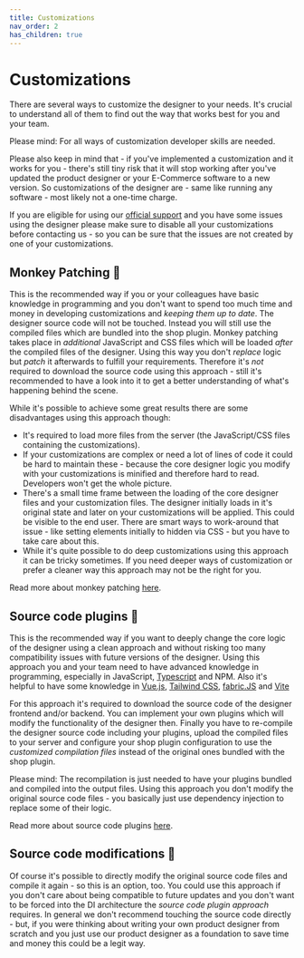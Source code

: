 ```yaml
---
title: Customizations
nav_order: 2
has_children: true
---
```


# Customizations

There are several ways to customize the designer to your needs.
It's crucial to understand all of them to find out the way that works best for you and your team.

Please mind: For all ways of customization developer skills are needed.

Please also keep in mind that - if you've implemented a customization and it works
for you - there's still tiny risk that it will stop working after you've updated the product designer or your E-Commerce software to
a new version. So customizations of the designer are - same like running any software - most likely not a one-time charge.

If you are eligible for using our [official support](/support.html) and you have some issues using the designer please make sure
to disable all your customizations before contacting us - so you can be sure that the issues are not created by one of your customizations.

## Monkey Patching 🐒

This is the recommended way if you or your colleagues have basic knowledge in programming and you don't want to spend too much time and money
in developing customizations and _keeping them up to date_.
The designer source code will not be touched. Instead you will still use the compiled files which are bundled into the shop plugin.
Monkey patching takes place in _additional_ JavaScript and CSS files which will be loaded _after_ the compiled files of
the designer. Using this way you don't _replace_ logic but _patch_ it afterwards to fulfill your requirements.
Therefore it's _not_ required to download the source code using this approach - still it's recommended to have a look into it to get a better understanding of what's
happening behind the scene.

While it's possible to achieve some great results there are some disadvantages using this approach though:
- It's required to load more files from the server (the JavaScript/CSS files containing the customizations).
- If your customizations are complex or need a lot of lines of code it could be hard to maintain these - because the core designer logic you modify with your customizations
  is minified and therefore hard to read. Developers won't get the whole picture.
- There's a small time frame between the loading of the core designer files and your customization files. The designer initially loads in it's original state and
  later on your customizations will be applied. This could be visible to the end user. There are smart ways to work-around that issue - like setting elements initially to hidden via CSS - but you
  have to take care about this.
- While it's quite possible to do deep customizations using this approach it can be tricky sometimes. If you need deeper ways of customization or prefer a cleaner way this approach
  may not be the right for you.

Read more about monkey patching [here](/customizations/monkey-patching.html).

## Source code plugins 🔌

This is the recommended way if you want to deeply change the core logic of the designer using a clean approach
and without risking too many compatibility issues with future versions of the designer.
Using this approach you and your team need to have advanced knowledge in programming, especially in JavaScript, [Typescript](https://www.typescriptlang.org) and NPM.
Also it's helpful to have some knowledge in
[Vue.js](https://vuejs.org),
[Tailwind CSS](https://tailwindcss.com),
[fabric.JS](http://fabricjs.com) and
[Vite](https://vitejs.dev)

For this approach it's required to download the source code of the designer frontend and/or backend. You can
implement your own plugins which will modify the functionality of the designer then. Finally you have to re-compile the
designer source code including your plugins, upload the compiled files to your server and configure your shop plugin configuration
to use the _customized compilation files_ instead of the original ones bundled with the shop plugin.

Please mind: The recompilation is just needed to have your plugins bundled and compiled into the output files. Using this
approach you don't modify the original source code files - you basically just use dependency injection to replace some of
their logic.

Read more about source code plugins [here](/customizations/plugins.html).

## Source code modifications 🔨

Of course it's possible to directly modify the original source code files and compile it again - so this is an option, too.
You could use this approach if you don't care about being compatible to future updates and you don't want to be forced into
the DI architecture the _source code plugin approach_ requires.
In general we don't recommend touching the source code directly - but, if you were thinking about writing your own
product designer from scratch and you just use our product designer as a foundation to save time and money this could be a legit way.
